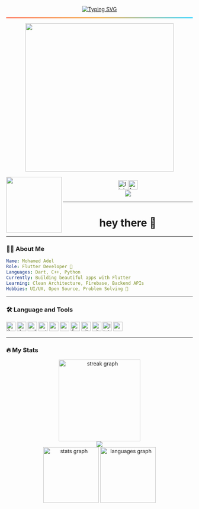 
<!-- 👋 الاسم المتحرك بالأنيميشن -->
<p align="center">
  <a href="https://github.com/modola0100">
    <img src="https://readme-typing-svg.demolab.com?font=Fira+Code&weight=500&size=24&pause=1000&color=00F7EF&center=true&vCenter=true&width=500&lines=Hi+%F0%9F%91%8B+I'm+Mohamed+Adel;Flutter+Developer+%F0%9F%9A%80;Cross+Platform+Apps+Builder;Welcome+to+my+GitHub+profile!" alt="Typing SVG" />
  </a>
</p>

<!-- خط سفلي متدرج -->
<hr style="height: 2px; background-image: linear-gradient(to right, #FF512F, #F09819, #00c9ff);" />

<!-- صورة مبرمج -->
<p align="center">
  <img src="https://raw.githubusercontent.com/abhisheknaiidu/abhisheknaiidu/master/code.gif" width="400" />
</p>

<!-- البادجات + السوشيال -->
<img align="left" height="150" src="https://media.giphy.com/media/M9gbBd9nbDrOTu1Mqx/giphy.gif" />

###  
<div align="center">
  <a href="https://www.linkedin.com/in/mohamed-adel-051ba4256" target="_blank">
    <img src="https://img.shields.io/static/v1?message=LinkedIn&logo=linkedin&label=&color=0077B5&logoColor=white&labelColor=&style=for-the-badge" height="25" alt="linkedin logo" />
  </a>
  <a href="https://www.facebook.com/share/19KwLnK2gX/" target="_blank">
    <img src="https://img.shields.io/static/v1?message=Facebook&logo=facebook&label=&color=1877F2&logoColor=white&labelColor=&style=for-the-badge" height="25" alt="facebook logo" />
  </a>
</div>

<!-- عداد الزوار -->
<div align="center">
  <img src="https://visitor-badge.laobi.icu/badge?page_id=modola0100.modola0100&left_color=darkcyan&left_text=Flutter,Dart" />
</div>

---

<!-- العنوان الرئيسي -->
<h1 align="center">hey there 👋</h1>

---

<!-- عني -->
### 👨‍💻 About Me

```yaml
Name: Mohamed Adel
Role: Flutter Developer 🚀
Languages: Dart, C++, Python
Currently: Building beautiful apps with Flutter
Learning: Clean Architecture, Firebase, Backend APIs
Hobbies: UI/UX, Open Source, Problem Solving 🧠
```

---

<!-- الأدوات واللغات -->
### 🛠 Language and Tools

<p>
  <img src="https://cdn.jsdelivr.net/gh/devicons/devicon/icons/flutter/flutter-plain.svg" width="25" height="25" alt="flutter logo" />
  <img src="https://cdn.jsdelivr.net/gh/devicons/devicon/icons/dart/dart-original.svg" width="25" height="25" alt="dart logo" />
  <img src="https://cdn.jsdelivr.net/gh/devicons/devicon/icons/cplusplus/cplusplus-original.svg" width="25" height="25" alt="cplusplus logo" />
  <img src="https://cdn.jsdelivr.net/gh/devicons/devicon/icons/python/python-original.svg" width="25" height="25" alt="python logo" />
  <img src="https://cdn.jsdelivr.net/gh/devicons/devicon/icons/androidstudio/androidstudio-original.svg" width="25" height="25" alt="androidstudio logo" />
  <img src="https://cdn.jsdelivr.net/gh/devicons/devicon/icons/apple/apple-original.svg" width="25" height="25" alt="apple logo" />
  <img src="https://cdn.jsdelivr.net/gh/devicons/devicon/icons/figma/figma-original.svg" width="25" height="25" alt="figma logo" />
  <img src="https://cdn.jsdelivr.net/gh/devicons/devicon/icons/git/git-original.svg" width="25" height="25" alt="git logo" />
  <img src="https://cdn.jsdelivr.net/gh/devicons/devicon/icons/github/github-original.svg" width="25" height="25" alt="github logo" />
  <img src="https://cdn.jsdelivr.net/gh/devicons/devicon/icons/linkedin/linkedin-original.svg" width="25" height="25" alt="linkedin logo" />
  <img src="https://cdn.jsdelivr.net/gh/devicons/devicon/icons/notion/notion-original.svg" width="25" height="25" alt="notion logo" />
</p>

---

<!-- الإحصائيات -->
### 🔥 My Stats

<div align="center">
  <img src="https://streak-stats.demolab.com?user=modola0100&locale=en&mode=daily&theme=dark&hide_border=false&border_radius=5&order=3" height="220" alt="streak graph" />
</div>

<!-- عداد الزيارات -->
<div align="center">
  <img src="https://profile-counter.glitch.me/modola0100/count.svg?" />
</div>

<!-- إحصائيات GitHub -->
<div align="center">
  <img src="https://github-readme-stats.vercel.app/api?username=modola0100&hide_title=false&hide_rank=false&show_icons=true&include_all_commits=true&count_private=true&disable_animations=false&theme=dracula&locale=en&hide_border=false&order=1" height="150" alt="stats graph" />
  <img src="https://github-readme-stats.vercel.app/api/top-langs?username=modola0100&locale=en&hide_title=false&layout=compact&card_width=320&langs_count=5&theme=dracula&hide_border=false&order=2" height="150" alt="languages graph" />
</div>
